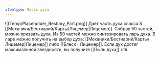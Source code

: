 ```yaml
---
itemtype: Часть духа
---
```

![[Temp/Placeholder_Bestiary_Part.png]]
Дает часть духа класса S [[Механики/Бестиарий/Карты/Лицемер|Лицемер]]. Собрав 50 частей, можно призвать духа. Из 50 частей можно синтезировать ларь духа. В ларе можно получить на выбор духа: [[Механики/Бестиарий/Карты/Лицемер|Лицемер]] либо [[Блеск · Лицемер]]. Если дух достиг максимальной звездности, вы получите [[Пыль духа]] х16.
